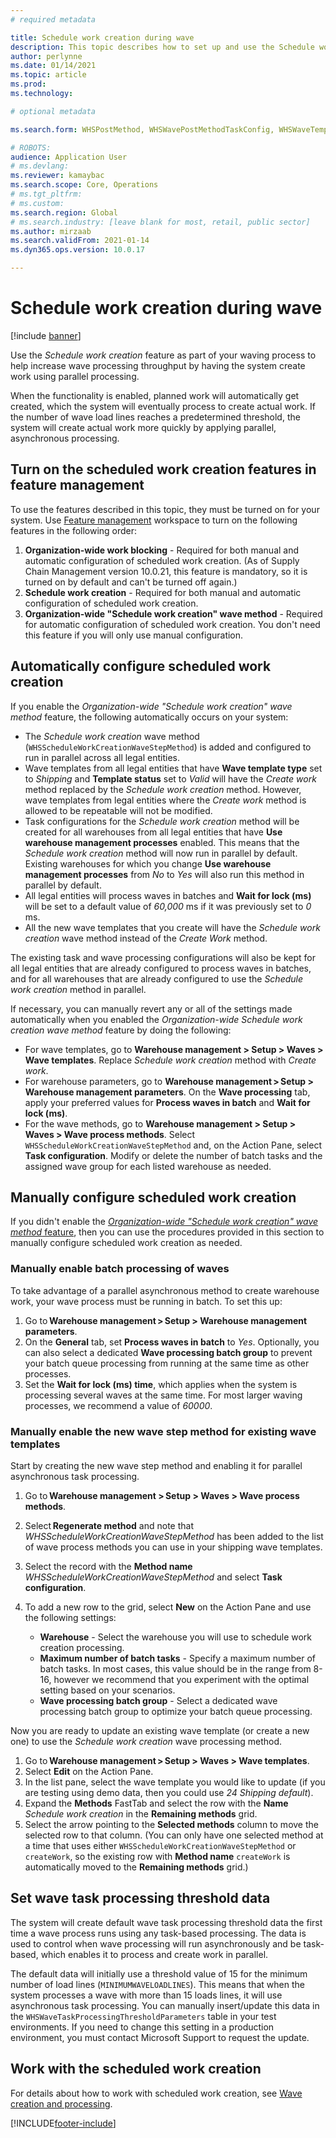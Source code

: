 ```yaml
---
# required metadata

title: Schedule work creation during wave
description: This topic describes how to set up and use the Schedule work creation wave processing method.
author: perlynne
ms.date: 01/14/2021
ms.topic: article
ms.prod:
ms.technology:

# optional metadata

ms.search.form: WHSPostMethod, WHSWavePostMethodTaskConfig, WHSWaveTemplateTable, WHSParameters, WHSWaveTableListPage, WHSWorkTableListPage, WHSWorkTable, BatchJobEnhanced, WHSPlannedWorkOrder

# ROBOTS:
audience: Application User
# ms.devlang:
ms.reviewer: kamaybac
ms.search.scope: Core, Operations
# ms.tgt_pltfrm:
# ms.custom:
ms.search.region: Global
# ms.search.industry: [leave blank for most, retail, public sector]
ms.author: mirzaab
ms.search.validFrom: 2021-01-14
ms.dyn365.ops.version: 10.0.17

---
```


# Schedule work creation during wave

[!include [banner](../../includes/banner.md)]

Use the *Schedule work creation* feature as part of your waving process to help increase wave processing throughput by having the system create work using parallel processing.

When the functionality is enabled, planned work will automatically get created, which the system will eventually process to create actual work. If the number of wave load lines reaches a predetermined threshold, the system will create actual work more quickly by applying parallel, asynchronous processing.

## Turn on the scheduled work creation features in feature management

To use the features described in this topic, they must be turned on for your system. Use [Feature management](../../fin-ops-core/fin-ops/get-started/feature-management/feature-management-overview.md) workspace to turn on the following features in the following order:

1. **Organization-wide work blocking** - Required for both manual and automatic configuration of scheduled work creation. (As of Supply Chain Management version 10.0.21, this feature is mandatory, so it is turned on by default and can't be turned off again.)
1. **Schedule work creation** - Required for both manual and automatic configuration of scheduled work creation.
1. **Organization-wide "Schedule work creation" wave method** - Required for automatic configuration of scheduled work creation. You don't need this feature if you will only use manual configuration.

<a name="Auto-enable-schedule-work-creation"></a>

## Automatically configure scheduled work creation

If you enable the *Organization-wide "Schedule work creation" wave method* feature, the following automatically occurs on your system:

- The *Schedule work creation* wave method (`WHSScheduleWorkCreationWaveStepMethod`) is added and configured to run in parallel across all legal entities.
- Wave templates from all legal entities that have **Wave template type** set to *Shipping* and **Template status** set to *Valid* will have the *Create work* method replaced by the *Schedule work creation* method. However, wave templates from legal entities where the *Create work* method is allowed to be repeatable will not be modified.
- Task configurations for the *Schedule work creation* method will be created for all warehouses from all legal entities that have **Use warehouse management processes** enabled. This means that the *Schedule work creation* method will now run in parallel by default. Existing warehouses for which you change **Use warehouse management processes** from *No* to *Yes* will also run this method in parallel by default.
- All legal entities will process waves in batches and **Wait for lock (ms)** will be set to a default value of *60,000* ms if it was previously set to *0* ms.
- All the new wave templates that you create will have the *Schedule work creation* wave method instead of the *Create Work* method.

The existing task and wave processing configurations will also be kept for all legal entities that are already configured to process waves in batches, and for all warehouses that are already configured to use the *Schedule work creation* method in parallel.

If necessary, you can manually revert any or all of the settings made automatically when you enabled the *Organization-wide Schedule work creation wave method* feature by doing the following:

- For wave templates, go to **Warehouse management \> Setup \> Waves \> Wave templates**. Replace *Schedule work creation* method with *Create work*.
- For warehouse parameters, go to **Warehouse management \> Setup \> Warehouse management parameters**. On the **Wave processing** tab, apply your preferred values for **Process waves in batch** and **Wait for lock (ms)**.
- For the wave methods, go to **Warehouse management \> Setup \> Waves \> Wave process methods**. Select `WHSScheduleWorkCreationWaveStepMethod` and, on the Action Pane, select **Task configuration**. Modify or delete the number of batch tasks and the assigned wave group for each listed warehouse as needed.

## Manually configure scheduled work creation

If you didn't enable the [*Organization-wide "Schedule work creation" wave method* feature](#Auto-enable-schedule-work-creation), then you can use the procedures provided in this section to manually configure scheduled work creation as needed.

### Manually enable batch processing of waves

To take advantage of a parallel asynchronous method to create warehouse work, your wave process must be running in batch. To set this up:

1. Go to **Warehouse management \> Setup \> Warehouse management parameters**.
1. On the **General** tab, set **Process waves in batch** to *Yes*. Optionally, you can also select a dedicated **Wave processing batch group** to prevent your batch queue processing from running at the same time as other processes.
1. Set the **Wait for lock (ms) time**, which applies when the system is processing several waves at the same time. For most larger waving processes, we recommend a value of *60000*.

### Manually enable the new wave step method for existing wave templates

Start by creating the new wave step method and enabling it for parallel asynchronous task processing.

1. Go to **Warehouse management \> Setup \> Waves \> Wave process methods**.
1. Select **Regenerate method** and note that *WHSScheduleWorkCreationWaveStepMethod* has been added to the list of wave process methods you can use in your shipping wave templates.
1. Select the record with the **Method name** *WHSScheduleWorkCreationWaveStepMethod* and select **Task configuration**.
1. To add a new row to the grid, select **New** on the Action Pane and use the following settings:

    - **Warehouse** - Select the warehouse you will use to schedule work creation processing.
    - **Maximum number of batch tasks** - Specify a maximum number of batch tasks. In most cases, this value should be in the range from 8-16, however we recommend that you experiment with the optimal setting based on your scenarios.
    - **Wave processing batch group** - Select a dedicated wave processing batch group to optimize your batch queue processing.

Now you are ready to update an existing wave template (or create a new one) to use the *Schedule work creation* wave processing method.

1. Go to **Warehouse management \> Setup \> Waves \> Wave templates**.
1. Select **Edit** on the Action Pane.
1. In the list pane, select the wave template you would like to update (if you are testing using demo data, then you could use *24 Shipping default*).
1. Expand the **Methods** FastTab and select the row with the **Name** *Schedule work creation* in the **Remaining methods** grid.
1. Select the arrow pointing to the **Selected methods** column to move the selected row to that column. (You can only have one selected method at a time that uses either `WHSScheduleWorkCreationWaveStepMethod` or `createWork`, so the existing row with **Method name** `createWork` is automatically moved to the **Remaining methods** grid.)

## Set wave task processing threshold data

The system will create default wave task processing threshold data the first time a wave process runs using any task-based processing. The data is used to control when wave processing will run asynchronously and be task-based, which enables it to process and create work in parallel.

The default data will initially use a threshold value of 15 for the minimum number of load lines (`MINIMUMWAVELOADLINES`). This means that when the system processes a wave with more than 15 loads lines, it will use asynchronous task processing. You can manually insert/update this data in the `WHSWaveTaskProcessingThresholdParameters` table in your test environments. If you need to change this setting in a production environment, you must contact Microsoft Support to request the update.

## Work with the scheduled work creation

For details about how to work with scheduled work creation, see [Wave creation and processing](wave-processing.md). 


[!INCLUDE[footer-include](../../includes/footer-banner.md)]
